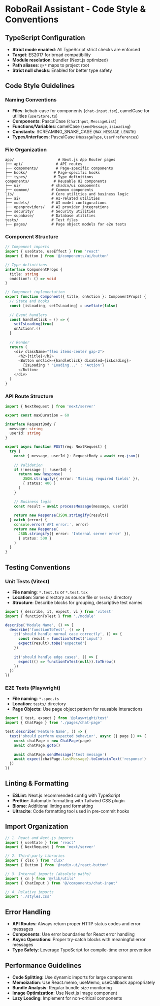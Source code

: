 # RoboRail Assistant - Code Style & Conventions

## TypeScript Configuration
- **Strict mode enabled**: All TypeScript strict checks are enforced
- **Target**: ES2017 for broad compatibility
- **Module resolution**: bundler (Next.js optimized)
- **Path aliases**: `@/*` maps to project root
- **Strict null checks**: Enabled for better type safety

## Code Style Guidelines

### Naming Conventions
- **Files**: kebab-case for components (`chat-input.tsx`), camelCase for utilities (`userStore.ts`)
- **Components**: PascalCase (`ChatInput`, `MessageList`)
- **Functions/Variables**: camelCase (`sendMessage`, `isLoading`)
- **Constants**: SCREAMING_SNAKE_CASE (`MAX_MESSAGE_LENGTH`)
- **Types/Interfaces**: PascalCase (`MessageType`, `UserPreferences`)

### File Organization
```
app/                    # Next.js App Router pages
├── api/               # API routes
├── components/        # Page-specific components
├── hooks/            # Page-specific hooks
├── types/            # Type definitions
components/           # Reusable UI components
├── ui/              # shadcn/ui components
├── common/          # Common components
lib/                 # Core utilities and business logic
├── ai/              # AI-related utilities
├── models/          # AI model configurations
├── openproviders/   # AI provider integrations
├── security/        # Security utilities
├── supabase/        # Database utilities
tests/               # Test files
├── pages/           # Page object models for e2e tests
```

### Component Structure
```typescript
// Component imports
import { useState, useEffect } from 'react'
import { Button } from '@/components/ui/button'

// Type definitions
interface ComponentProps {
  title: string
  onAction?: () => void
}

// Component implementation
export function Component({ title, onAction }: ComponentProps) {
  // State and hooks
  const [isLoading, setIsLoading] = useState(false)
  
  // Event handlers
  const handleClick = () => {
    setIsLoading(true)
    onAction?.()
  }
  
  // Render
  return (
    <div className="flex items-center gap-2">
      <h2>{title}</h2>
      <Button onClick={handleClick} disabled={isLoading}>
        {isLoading ? 'Loading...' : 'Action'}
      </Button>
    </div>
  )
}
```

### API Route Structure
```typescript
import { NextRequest } from 'next/server'

export const maxDuration = 60

interface RequestBody {
  message: string
  userId: string
}

export async function POST(req: NextRequest) {
  try {
    const { message, userId }: RequestBody = await req.json()
    
    // Validation
    if (!message || !userId) {
      return new Response(
        JSON.stringify({ error: 'Missing required fields' }),
        { status: 400 }
      )
    }
    
    // Business logic
    const result = await processMessage(message, userId)
    
    return new Response(JSON.stringify(result))
  } catch (error) {
    console.error('API error:', error)
    return new Response(
      JSON.stringify({ error: 'Internal server error' }),
      { status: 500 }
    )
  }
}
```

## Testing Conventions

### Unit Tests (Vitest)
- **File naming**: `*.test.ts` or `*.test.tsx`
- **Location**: Same directory as source file or `tests/` directory
- **Structure**: Describe blocks for grouping, descriptive test names

```typescript
import { describe, it, expect, vi } from 'vitest'
import { functionToTest } from './module'

describe('Module Name', () => {
  describe('functionToTest', () => {
    it('should handle normal case correctly', () => {
      const result = functionToTest('input')
      expect(result).toBe('expected')
    })
    
    it('should handle edge cases', () => {
      expect(() => functionToTest(null)).toThrow()
    })
  })
})
```

### E2E Tests (Playwright)
- **File naming**: `*.spec.ts`
- **Location**: `tests/` directory
- **Page Objects**: Use page object pattern for reusable interactions

```typescript
import { test, expect } from '@playwright/test'
import { ChatPage } from './pages/chat-page'

test.describe('Feature Name', () => {
  test('should perform expected behavior', async ({ page }) => {
    const chatPage = new ChatPage(page)
    await chatPage.goto()
    
    await chatPage.sendMessage('test message')
    await expect(chatPage.lastMessage).toContainText('response')
  })
})
```

## Linting & Formatting
- **ESLint**: Next.js recommended config with TypeScript
- **Prettier**: Automatic formatting with Tailwind CSS plugin
- **Biome**: Additional linting and formatting
- **Ultracite**: Code formatting tool used in pre-commit hooks

## Import Organization
```typescript
// 1. React and Next.js imports
import { useState } from 'react'
import { NextRequest } from 'next/server'

// 2. Third-party libraries
import { clsx } from 'clsx'
import { Button } from '@radix-ui/react-button'

// 3. Internal imports (absolute paths)
import { cn } from '@/lib/utils'
import { ChatInput } from '@/components/chat-input'

// 4. Relative imports
import './styles.css'
```

## Error Handling
- **API Routes**: Always return proper HTTP status codes and error messages
- **Components**: Use error boundaries for React error handling
- **Async Operations**: Proper try-catch blocks with meaningful error messages
- **Type Safety**: Leverage TypeScript for compile-time error prevention

## Performance Guidelines
- **Code Splitting**: Use dynamic imports for large components
- **Memoization**: Use React.memo, useMemo, useCallback appropriately
- **Bundle Analysis**: Regular bundle size monitoring
- **Image Optimization**: Use Next.js Image component
- **Lazy Loading**: Implement for non-critical components